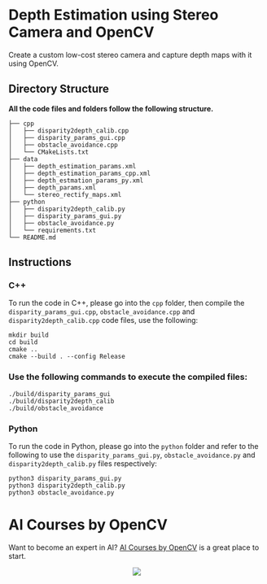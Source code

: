 # Depth Estimation using Stereo Camera and OpenCV

Create a custom low-cost stereo camera and capture depth maps with it using OpenCV.

## Directory Structure
**All the code files and folders follow the following structure.**

```
├── cpp
│   ├── disparity2depth_calib.cpp
│   ├── disparity_params_gui.cpp
│   ├── obstacle_avoidance.cpp
│   └── CMakeLists.txt
├── data
│   ├── depth_estimation_params.xml
│   ├── depth_estimation_params_cpp.xml
│   ├── depth_estmation_params_py.xml
│   ├── depth_params.xml
│   └── stereo_rectify_maps.xml
├── python
│   ├── disparity2depth_calib.py
│   ├── disparity_params_gui.py
│   ├── obstacle_avoidance.py
│   └── requirements.txt
└── README.md
```

## Instructions

### C++

To run the code in C++, please go into the `cpp` folder, then compile the `disparity_params_gui.cpp`, `obstacle_avoidance.cpp` and `disparity2depth_calib.cpp` code files, use the following:

```shell
mkdir build
cd build
cmake ..
cmake --build . --config Release
```

### Use the following commands to execute the compiled files:


```shell
./build/disparity_params_gui
./build/disparity2depth_calib
./build/obstacle_avoidance
```


### Python

To run the code in Python, please go into the `python` folder and refer to the following to use the `disparity_params_gui.py`, `obstacle_avoidance.py` and `disparity2depth_calib.py` files respectively:

```shell
python3 disparity_params_gui.py
python3 disparity2depth_calib.py
python3 obstacle_avoidance.py
```


# AI Courses by OpenCV

Want to become an expert in AI? [AI Courses by OpenCV](https://opencv.org/courses/) is a great place to start.

<a href="https://opencv.org/courses/">
<p align="center">
<img src="https://www.learnopencv.com/wp-content/uploads/2020/04/AI-Courses-By-OpenCV-Github.png">
</p>
</a>
